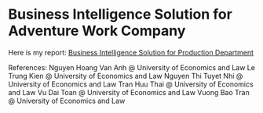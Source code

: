 # Business Intelligence Solution for Adventure Work Company

Here is my report: [Business Intelligence Solution for Production Department](https://drive.google.com/file/d/1tRVuZ5KP3Bc5db7O3heD7NZilr2hIX78/view?usp=sharing)

References:
Nguyen Hoang Van Anh @ University of Economics and Law 
Le Trung Kien @ University of Economics and Law 
Nguyen Thi Tuyet Nhi @ University of Economics and Law 
Tran Huu Thai @ University of Economics and Law 
Vu Dai Toan @ University of Economics and Law 
Vuong Bao Tran @ University of Economics and Law 

